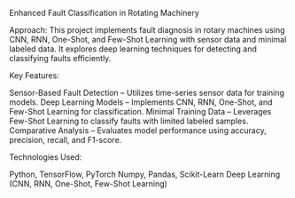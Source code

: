 Enhanced Fault Classification in Rotating Machinery

Approach:
This project implements fault diagnosis in rotary machines using CNN, RNN, One-Shot, and Few-Shot Learning with sensor data and minimal labeled data. It explores deep learning techniques for detecting and classifying faults efficiently.

Key Features:

Sensor-Based Fault Detection – Utilizes time-series sensor data for training models.
Deep Learning Models – Implements CNN, RNN, One-Shot, and Few-Shot Learning for classification.
Minimal Training Data – Leverages Few-Shot Learning to classify faults with limited labeled samples.
Comparative Analysis – Evaluates model performance using accuracy, precision, recall, and F1-score.

Technologies Used:

Python, TensorFlow, PyTorch
Numpy, Pandas, Scikit-Learn
Deep Learning (CNN, RNN, One-Shot, Few-Shot Learning)
